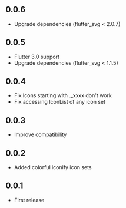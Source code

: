 ## 0.0.6

- Upgrade dependencies (flutter_svg < 2.0.7)

## 0.0.5

- Flutter 3.0 support
- Upgrade dependencies (flutter_svg < 1.1.5)

## 0.0.4

- Fix Icons starting with .\_xxxx don't work
- Fix accessing IconList of any icon set

## 0.0.3

- Improve compatibility

## 0.0.2

- Added colorful iconify icon sets

## 0.0.1

- First release
